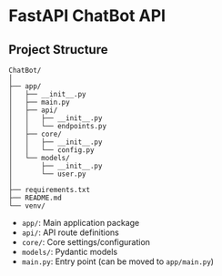 # FastAPI ChatBot API

## Project Structure

```
ChatBot/
│
├── app/
│   ├── __init__.py
│   ├── main.py
│   ├── api/
│   │   ├── __init__.py
│   │   └── endpoints.py
│   ├── core/
│   │   ├── __init__.py
│   │   └── config.py
│   └── models/
│       ├── __init__.py
│       └── user.py
│
├── requirements.txt
├── README.md
└── venv/
```

- `app/`: Main application package
- `api/`: API route definitions
- `core/`: Core settings/configuration
- `models/`: Pydantic models
- `main.py`: Entry point (can be moved to `app/main.py`) 